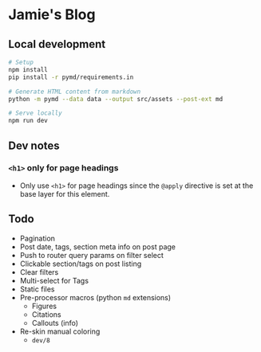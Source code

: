 # Jamie's Blog

## Local development

``` bash
# Setup
npm install
pip install -r pymd/requirements.in

# Generate HTML content from markdown
python -m pymd --data data --output src/assets --post-ext md

# Serve locally
npm run dev
```


## Dev notes


### `<h1>` only for page headings

- Only use `<h1>` for page headings since the `@apply` directive is set at the base layer for this element.

## Todo

- Pagination
- Post date, tags, section meta info on post page
- Push to router query params on filter select
- Clickable section/tags on post listing
- Clear filters
- Multi-select for Tags
- Static files
- Pre-processor macros (python `md` extensions)
    - Figures
    - Citations
    - Callouts (info)
- Re-skin manual coloring
    - `dev/8`